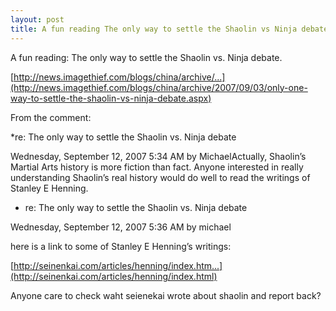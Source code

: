 ```yaml
---
layout: post
title: A fun reading The only way to settle the Shaolin vs Ninja debate
---
```


A fun reading: The only way to settle the Shaolin vs. Ninja debate.

[http://news.imagethief.com/blogs/china/archive/...](http://news.imagethief.com/blogs/china/archive/2007/09/03/only-one-way-to-settle-the-shaolin-vs-ninja-debate.aspx)

From the comment:

*re: The only way to settle the Shaolin vs. Ninja debate

Wednesday, September 12, 2007 5:34 AM by MichaelActually, Shaolin’s Martial Arts history is more fiction than fact. Anyone interested in really understanding Shaolin’s real history would do well to read the writings of Stanley E Henning.

+ re: The only way to settle the Shaolin vs. Ninja debate

Wednesday, September 12, 2007 5:36 AM by michael

here is a link to some of Stanley E Henning’s writings:

[http://seinenkai.com/articles/henning/index.htm...](http://seinenkai.com/articles/henning/index.html)

Anyone care to check waht seienekai wrote about shaolin and report back?
